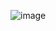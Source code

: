 ![image](https://github.com/Aashray446/storyWizard/assets/69245931/c93dae15-dfc1-4466-b1a6-a4a3a31ad7e1)

